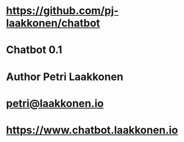 # https://github.com/pj-laakkonen/chatbot
# Chatbot 0.1
# Author Petri Laakkonen
# petri@laakkonen.io

# https://www.chatbot.laakkonen.io
#
